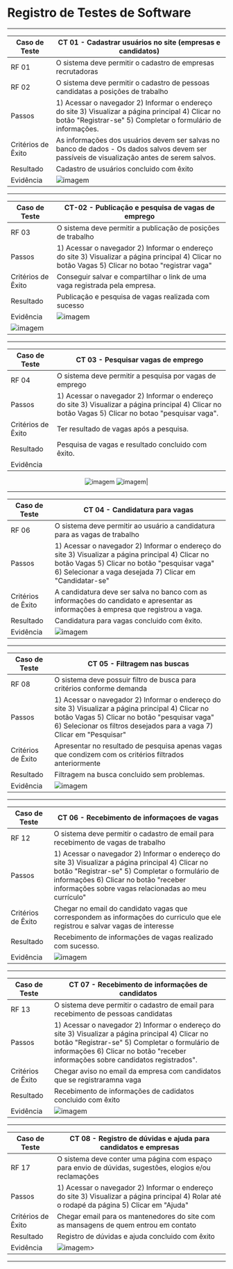 # Registro de Testes de Software
<div align = "center">
  
-----------------------------------------------------------------------------------------------------------------------------------------------------------------------
|Caso de Teste |CT 01 - Cadastrar usuários no site (empresas e candidatos) | 
|--------------------|------------------------------------|
| RF 01 | O sistema deve permitir o cadastro de empresas recrutadoras | 
| RF 02 | O sistema deve permitir o cadastro de pessoas candidatas a posições de trabalho | 
| Passos	| 1) Acessar o navegador 2) Informar o endereço do site 3) Visualizar a página principal 4) Clicar no botão "Registrar-se" 5) Completar o formulário de informações. |
| Critérios de Êxito | As informações dos usuários devem ser salvas no banco de dados - Os dados salvos devem ser passíveis de visualização antes de serem salvos. | 
|Resultado| Cadastro de usuários concluido com êxito |
|Evidência | <img alt="imagem" src="https://raw.githubusercontent.com/ICEI-PUC-Minas-PMV-ADS/pmv-ads-2022-1-e2-proj-int-t4-site_vagasIC/main/docs/img/4Tela de cadastro.png">|
-----------------------------------------------------------------------------------------------------------------------------------------------------------------------

|Caso de Teste | CT-02 - Publicação e pesquisa de vagas de emprego |
|--------------------|------------------------------------|
| RF 03 | O sistema deve permitir a publicação de posições de trabalho|
|Passos | 1) Acessar o navegador 2) Informar o endereço do site 3) Visualizar a página principal 4) Clicar no botão Vagas 5) Clicar no botao "registrar vaga" |
|Critérios de Êxito | Conseguir salvar e compartilhar o link de uma vaga registrada pela empresa.|
|Resultado| Publicação e pesquisa de vagas realizada com sucesso|
|Evidência |<img alt="imagem" src="https://raw.githubusercontent.com/ICEI-PUC-Minas-PMV-ADS/pmv-ads-2022-1-e2-proj-int-t4-site_vagasIC/main/docs/img/6Tela de vagas candidato.png">
<img alt="imagem" src="https://raw.githubusercontent.com/ICEI-PUC-Minas-PMV-ADS/pmv-ads-2022-1-e2-proj-int-t4-site_vagasIC/main/docs/img/18Tela de nova vaga.png">|                                      |

-----------------------------------------------------------------------------------------------------------------------------------------------------------------------
|Caso de Teste | CT 03 - Pesquisar vagas de emprego |
|--------------------|------------------------------------|
| RF 04 | O sistema deve permitir a pesquisa por vagas de emprego|
|Passos | 1) Acessar o navegador 2) Informar o endereço do site 3) Visualizar a página principal 4) Clicar no botão Vagas 5) Clicar no botao "pesquisar vaga".|
|Critérios de Êxito | Ter resultado de vagas após a pesquisa.|
|Resultado| Pesquisa de vagas e resultado concluido com êxito.|
|Evidência | 
<img alt="imagem" src="https://raw.githubusercontent.com/ICEI-PUC-Minas-PMV-ADS/pmv-ads-2022-1-e2-proj-int-t4-site_vagasIC/main/docs/img/5Tela inicial candidato.png">
<img alt="imagem" src="https://raw.githubusercontent.com/ICEI-PUC-Minas-PMV-ADS/pmv-ads-2022-1-e2-proj-int-t4-site_vagasIC/main/docs/img/6Tela de vagas candidato.png">|

-----------------------------------------------------------------------------------------------------------------------------------------------------------------------
|Caso de Teste | CT 04 - Candidatura para vagas |
|--------------------|------------------------------------|
| RF 06 | O sistema deve permitir ao usuário a candidatura para as vagas de trabalho |
|Passos | 1) Acessar o navegador 2) Informar o endereço do site 3) Visualizar a página principal 4) Clicar no botão Vagas 5) Clicar no botão "pesquisar vaga" 6) Selecionar a vaga desejada 7) Clicar em "Candidatar-se" |
|Critérios de Êxito | A candidatura deve ser salva no banco com as informações do candidato e apresentar as informações à empresa que registrou a vaga.|
|Resultado| Candidatura para vagas concluido com êxito.|
|Evidência |<img alt="imagem" src="https://raw.githubusercontent.com/ICEI-PUC-Minas-PMV-ADS/pmv-ads-2022-1-e2-proj-int-t4-site_vagasIC/main/docs/img/7Tela de candidatura feita.png">|

-----------------------------------------------------------------------------------------------------------------------------------------------------------------------
|Caso de Teste | CT 05 - Filtragem nas buscas |
|--------------------|------------------------------------|
| RF 08 | O sistema deve possuir filtro de busca para critérios conforme demanda| 
|Passos | 1) Acessar o navegador 2) Informar o endereço do site 3) Visualizar a página principal 4) Clicar no botão Vagas 5) Clicar no botão "pesquisar vaga" 6) Selecionar os filtros desejados para a vaga 7) Clicar em "Pesquisar"|
|Critérios de Êxito | Apresentar no resultado de pesquisa apenas vagas que condizem com os critérios filtrados anteriormente|
|Resultado| Filtragem na busca concluido sem problemas.|
|Evidência |<img alt="imagem" src="https://raw.githubusercontent.com/ICEI-PUC-Minas-PMV-ADS/pmv-ads-2022-1-e2-proj-int-t4-site_vagasIC/main/docs/img/6Tela de vagas candidato.png">|
  
-----------------------------------------------------------------------------------------------------------------------------------------------------------------------
|Caso de Teste | CT 06 - Recebimento de informaçoes de vagas |
|--------------------|------------------------------------|
| RF 12 | O sistema deve permitir o cadastro de email para recebimento de vagas de trabalho|
|Passos | 1) Acessar o navegador 2) Informar o endereço do site 3) Visualizar a página principal 4) Clicar no botão "Registrar-se" 5) Completar o formulário de informações 6) Clicar no botão "receber informações sobre vagas relacionadas ao meu currículo"|
|Critérios de Êxito | Chegar no email do candidato vagas que correspondem as informações do curriculo que ele registrou e salvar vagas de interesse|
|Resultado| Recebimento de informações de vagas realizado com sucesso.|
|Evidência |<img alt="imagem" src="https://raw.githubusercontent.com/ICEI-PUC-Minas-PMV-ADS/pmv-ads-2022-1-e2-proj-int-t4-site_vagasIC/main/docs/img/8Tela de vagas salvas.png">|

-----------------------------------------------------------------------------------------------------------------------------------------------------------------------
|Caso de Teste | CT 07 - Recebimento de informações de candidatos|
|--------------------|------------------------------------|
| RF 13 | O sistema deve permitir o cadastro de email para recebimento de pessoas candidatas|
|Passos | 1) Acessar o navegador 2) Informar o endereço do site 3) Visualizar a página principal 4) Clicar no botão "Registrar-se" 5) Completar o formulário de informações 6) Clicar no botão "receber informações sobre candidatos registrados".|
|Critérios de Êxito | Chegar aviso no email da empresa com candidatos que se registraramna vaga|
|Resultado| Recebimento de informações de cadidatos concluido com êxito|
|Evidência | <img alt="imagem" src="https://raw.githubusercontent.com/ICEI-PUC-Minas-PMV-ADS/pmv-ads-2022-1-e2-proj-int-t4-site_vagasIC/main/docs/img/20Tela de candidatos.png">|

-----------------------------------------------------------------------------------------------------------------------------------------------------------------------
|Caso de Teste | CT 08 - Registro de dúvidas e ajuda para candidatos e empresas|
|--------------------|------------------------------------|
| RF 17 | O sistema deve conter uma página com espaço para envio de dúvidas, sugestões, elogios e/ou reclamações|
|Passos | 1) Acessar o navegador 2) Informar o endereço do site 3) Visualizar a página principal 4) Rolar até o rodapé da página 5) Clicar em "Ajuda"|
|Critérios de Êxito | Chegar email para os mantenedores do site com as mansagens de quem entrou em contato|
|Resultado| Registro de dúvidas e ajuda concluido com êxito|
|Evidência |<img alt="imagem" src="https://raw.githubusercontent.com/ICEI-PUC-Minas-PMV-ADS/pmv-ads-2022-1-e2-proj-int-t4-site_vagasIC/main/docs/img/Tela de FAQ.png">>|
-----------------------------------------------------------------------------------------------------------------------------------------------------------------------
